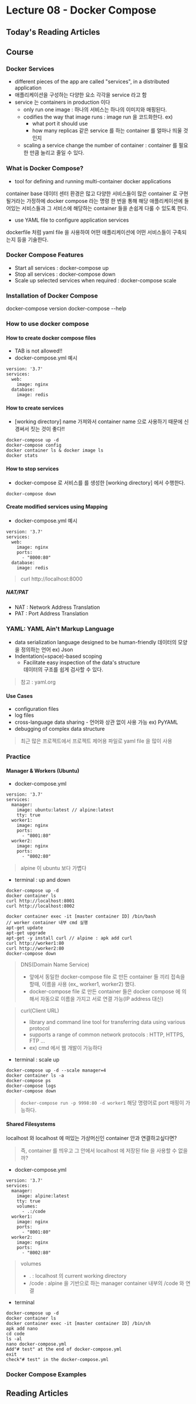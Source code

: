# Lecture 08 - Docker Compose

## Today's Reading Articles

## Course
### Docker Services 
- different pieces of the app are called "services", in a distributed application
- 애플리케이션을 구성하는 다양한 요소 각각을 service 라고 함
- service 는 containers in production 이다
    - only run one image : 하나의 서비스는 하나의 이미지와 매핑된다.
    - codifies the way that image runs : image run 을 코드화한다.
        ex)
        - what port it should use
        - how many replicas 같은 service 를 하는 container 를 얼마나 띄울 것인지
    - scaling a service change the number of container : 
    container 를 필요한 만큼 늘리고 줄일 수 있다.

### What is Docker Compose?
- tool for defining and running multi-container docker applications

container base 데이터 센터 환경은 많고 다양한 서비스들이 많은 container 로 구현될거라는 가정하에
docker compose 라는 명령 한 번을 통해 해당 애플리케이션에 들어있는 서비스들과 그 서비스에 해당하는 
container 들을 손쉽게 다룰 수 있도록 한다.

- use YAML file to configure application services

dockerfile 처럼 yaml file 을 사용하여 어떤 애플리케이션에 어떤 서비스들이 구축되는지 등을 기술한다.

### Docker Compose Features
- Start all services : docker-compose up
- Stop all services : docker-compose down
- Scale up selected services when required : docker-compose scale

### Installation of Docker Compose
docker-compose version
docker-compose --help

### How to use docker compose
#### How to create docker compose files
- TAB is not allowed!!
- docker-compose.yml 예시
``` 
version: '3.7'
services:
  web:
    image: nginx
  database:
    image: redis
```

#### How to create services
- [working directory] name 가져와서 
container name 으로 사용하기 때문에 신경써서 짓는 것이 좋다!!
```
docker-compose up -d
docker-compose config
docker container ls & docker image ls
docker stats
```

#### How to stop services
- docker-compose 로 서비스를 를 생성한 [working directory] 에서 수행한다.
``` 
docker-compose down
```

#### Create modified services using Mapping
- docker-compose.yml 예시
``` 
version: '3.7'
services:
  web:
    image: nginx
    ports:
      - "8000:80"
  database:
    image: redis
```
> curl http://localhost:8000

##### NAT/PAT
- NAT : Network Address Translation
- PAT : Port Address Translation

### YAML: YAML Ain't Markup Language
- data serialization language designed to be human-friendly
데이터의 모양을 정의하는 언어 ex) Json
- Indentation(=space)-based scoping
    - Facilitate easy inspection of the data's structure   
    데이터의 구조를 쉽게 검사할 수 있다.

> 참고 : yaml.org

#### Use Cases
- configuration files
- log files
- cross-language data sharing - 언어와 상관 없이 사용 가능 ex) PyYAML
- debugging of complex data structure
> 최근 많은 프로젝트에서 프로젝트 제어용 파일로 yaml file 을 많이 사용

### Practice
#### Manager & Workers (Ubuntu)
- docker-compose.yml
``` 
version: '3.7'
services:
  manager:
    image: ubuntu:latest // alpine:latest
    tty: true
  worker1:
    image: nginx
    ports:
      - "8001:80"
  worker2:
    image: nginx
    ports:
      - "8002:80"
```
> alpine 이 ubuntu 보다 가볍다

- terminal : up and down
``` 
docker-compose up -d
docker container ls
curl http://localhost:8001
curl http://localhost:8002

docker container exec -it [master container ID] /bin/bash
// worker container 내부 cmd 실행
apt-get update
apt-get upgrade
apt-get -y install curl // alpine : apk add curl
curl http://worker1:80
curl http://worker2:80
docker-compose down
```

> DNS(Domain Name Service)   
> - 앞에서 동일한 docker-compose file 로 만든 container 들 끼리 접속을 할때, 
> 이름을 사용 (ex_ worker1, worker2) 했다.
> - docker-compose file 로 만든 container 들은 docker compose 에 의해서
> 자동으로 이름을 가지고 서로 연결 가능(IP address 대신)

> curl(Client URL)   
> - library and command line tool for transferring data using various protocol
> - supports a range of common network protocols : HTTP, HTTPS, FTP ...
> - ex) cmd 에서 웹 개발이 가능하다

- terminal : scale up
```
docker-compose up -d --scale manager=4
docker container ls -a
docker-compose ps
docker-compose logs
docker-compose down
```

> `docker-compose run -p 9998:80 -d worker1`
> 해당 명령어로 port 매핑이 가능하다.

#### Shared Filesystems
localhost 와 localhost 에 떠있는 가상머신인 container 안과 연결하고싶다면?
> 즉, container 를 띄우고 그 안에서 localhost 에 저장된 file 을 사용할 수 없을까?
- docker-compose.yml
``` 
version: '3.7'
services:
  manager:
    image: alpine:latest
    tty: true
    volumes:
      - .:/code
  worker1:
    image: nginx
    ports:
      - "8001:80"
  worker2:
    image: nginx
    ports:
      - "8002:80"
```
> volumes   
> - . : localhost 의 current working directory
> - /code : alpine 을 기반으로 하는 manager container 내부의 /code 와 연결

- terminal
``` 
docker-compose up -d
docker container ls
docker container exec -it [master container ID] /bin/sh
apk add nano
cd code
ls -al
nano docker-compose.yml
Add"# test" at the end of docker-compose.yml
exit
check"# test" in the docker-compose.yml
```

### Docker Compose Examples

## Reading Articles
